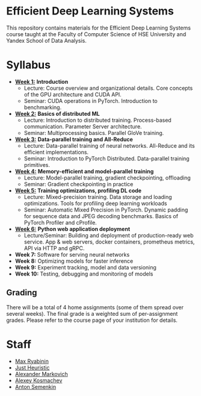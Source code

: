 # Efficient Deep Learning Systems
This repository contains materials for the Efficient Deep Learning Systems course taught at the Faculty of Computer Science of HSE University and Yandex School of Data Analysis.

# Syllabus
- [__Week 1:__](./week01_intro) __Introduction__
  - Lecture: Course overview and organizational details. Core concepts of the GPU architecture and CUDA API.
  - Seminar: CUDA operations in PyTorch. Introduction to benchmarking.
- [__Week 2:__](./week02_distributed) __Basics of distributed ML__
  - Lecture: Introduction to distributed training. Process-based communication. Parameter Server architecture.
  - Seminar: Multiprocessing basics. Parallel GloVe training.
- [__Week 3:__](./week03_data_parallel) __Data-parallel training and All-Reduce__
  - Lecture: Data-parallel training of neural networks. All-Reduce and its efficient implementations.
  - Seminar: Introduction to PyTorch Distributed. Data-parallel training primitives.
- [__Week 4:__](./week04_large_models) __Memory-efficient and model-parallel training__
  - Lecture: Model-parallel training, gradient checkpointing, offloading
  - Seminar: Gradient checkpointing in practice
- [__Week 5:__](./week05_fast_pipelines) __Training optimizations, profiling DL code__
  - Lecture: Mixed-precision training. Data storage and loading optimizations. Tools for profiling deep learning workloads  
  - Seminar: Automatic Mixed Precision in PyTorch. Dynamic padding for sequence data and JPEG decoding benchmarks. Basics of PyTorch Profiler and cProfile.
- [__Week 6:__](./week06_deployment) __Python web application deployment__
  - Lecture/Seminar: Building and deployment of production-ready web service. App & web servers, docker containers, prometheus metrics, API via HTTP and gRPC.
- __Week 7:__ Software for serving neural networks
- __Week 8:__ Optimizing models for faster inference
- __Week 9:__ Experiment tracking, model and data versioning
- __Week 10:__ Testing, debugging and monitoring of models

## Grading
There will be a total of 4 home assignments (some of them spread over several weeks). 
The final grade is a weighted sum of per-assignment grades. 
Please refer to the course page of your institution for details.

# Staff
- [Max Ryabinin](https://github.com/mryab)
- [Just Heuristic](https://github.com/justheuristic)
- [Alexander Markovich](https://github.com/markovka17)
- [Alexey Kosmachev](https://github.com/ADKosm)
- [Anton Semenkin](https://github.com/topshik/)
